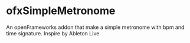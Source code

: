ofxSimpleMetronome
===============
An openFrameworks addon that make a simple metronome with bpm and time signature.
Inspire by Ableton Live
